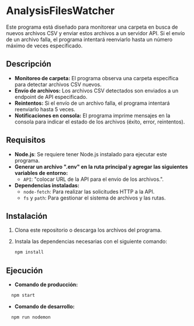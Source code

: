 # AnalysisFilesWatcher

Este programa está diseñado para monitorear una carpeta en busca de nuevos archivos CSV y enviar estos archivos a un servidor API. Si el envío de un archivo falla, el programa intentará reenviarlo hasta un número máximo de veces especificado.

## Descripción

- **Monitoreo de carpeta:** El programa observa una carpeta específica para detectar archivos CSV nuevos.
- **Envío de archivos:** Los archivos CSV detectados son enviados a un endpoint de API especificado.
- **Reintentos:** Si el envío de un archivo falla, el programa intentará reenviarlo hasta 5 veces.
- **Notificaciones en consola:** El programa imprime mensajes en la consola para indicar el estado de los archivos (éxito, error, reintentos).

## Requisitos

- **Node.js**: Se requiere tener Node.js instalado para ejecutar este programa.
- **Generar un archivo ".env" en la ruta principal y agregar las siguientes variables de entorno:**
  - `API`: "colocar URL de la API para el envio de los archivos.".
- **Dependencias instaladas:**
  - `node-fetch`: Para realizar las solicitudes HTTP a la API.
  - `fs` y `path`: Para gestionar el sistema de archivos y las rutas.

## Instalación

1. Clona este repositorio o descarga los archivos del programa.
2. Instala las dependencias necesarias con el siguiente comando:

   ```bash
   npm install
   ```

## Ejecución

- **Comando de producción:**

```bash
  npm start
```

- **Comando de desarrollo:**

```bash
  npm run nodemon
```
